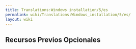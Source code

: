 ```yaml
---
title: Translations:Windows installation/5/es
permalink: wiki/Translations:Windows_installation/5/es/
layout: wiki
---
```


## Recursos Previos Opcionales
